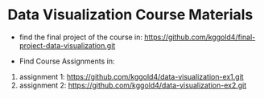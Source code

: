 # Data Visualization Course Materials

* find the final project of the course in: https://github.com/kggold4/final-project-data-visualization.git

* Find Course Assignments in:
1. assignment 1: https://github.com/kggold4/data-visualization-ex1.git
2. assignment 2: https://github.com/kggold4/data-visualization-ex2.git